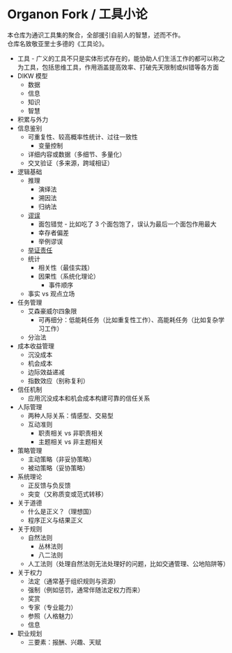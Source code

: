 # Organon Fork / 工具小论
本仓库为通识工具集的聚合，全部援引自前人的智慧，述而不作。  
仓库名致敬亚里士多德的《工具论》。  

* 工具 - 广义的工具不只是实体形式存在的，能协助人们生活工作的都可以称之为工具，包括思维工具，作用涵盖提高效率、打破先天限制或纠错等各方面
* DIKW 模型
  * 数据
  * 信息
  * 知识
  * 智慧
* 积累与外力
* 信息鉴别
  * 可重复性、较高概率性统计、过往一致性
    * 变量控制
  * 详细内容或数据（多细节、多量化）
  * 交叉验证（多来源，跨域相证）
* 逻辑基础
  * 推理
    * 演绎法
    * 溯因法
    * 归纳法
  * [谬误](https://zh.wikipedia.org/zh-hans/%E8%AC%AC%E8%AA%A4%E5%88%97%E8%A1%A8)
    * 面包错觉 - 比如吃了 3 个面包饱了，误认为最后一个面包作用最大
    * 幸存者偏差
    * 举例谬误
  * [举证责任](https://zh.wikipedia.org/zh-hans/%E8%88%89%E8%AD%89%E8%B2%AC%E4%BB%BB_(%E5%93%B2%E5%AD%B8))
  * 统计
    * 相关性（最佳实践）
    * 因果性（系统化理论）
      * 事件顺序
  * 事实 vs 观点立场
* 任务管理
  * 艾森豪威尔四象限
    * 可再细分：低能耗任务（比如重复性工作）、高能耗任务（比如复杂学习工作）
  * 分治法
* 成本收益管理
  * 沉没成本
  * 机会成本
  * 边际效益递减
  * 指数效应（别称复利）
* 信任机制
  * 应用沉没成本和机会成本构建可靠的信任关系
* 人际管理
  * 两种人际关系：情感型、交易型
  * 互动准则
    * 职责相关 vs 非职责相关
    * 主题相关 vs 非主题相关
* 策略管理
  * 主动策略（非妥协策略）
  * 被动策略（妥协策略）
* 系统理论
  * 正反馈与负反馈
  * 突变（又称质变或范式转移）
* 关于道德
  * 什么是正义？（理想国）
  * 程序正义与结果正义
* 关于规则
  * 自然法则
    * 丛林法则
    * 八二法则
  * 人工法则（处理自然法则无法处理好的问题，比如交通管理、公地陷阱等）
* 关于权力
  * 法定（通常基于组织规则与资源）
  * 强制（例如惩罚，通常伴随法定权力而来）
  * 奖赏
  * 专家（专业能力）
  * 参照（人格魅力）
  * 信息
* 职业规划
  * 三要素：报酬、兴趣、天赋
